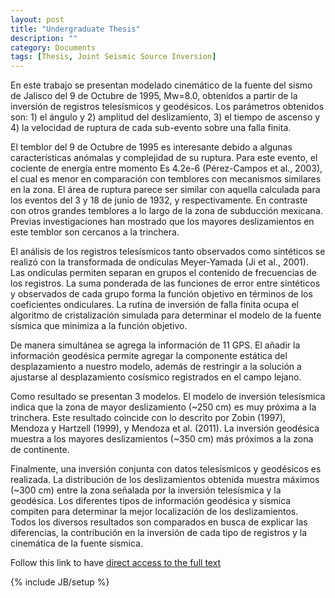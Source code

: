 ```yaml
---
layout: post
title: "Undergraduate Thesis"
description: ""
category: Documents
tags: [Thesis, Joint Seismic Source Inversion]
---
```


En este trabajo se presentan modelado cinemático de la fuente del sismo de Jalisco del 9 de Octubre de 1995, Mw=8.0, obtenidos a partir de la inversión de registros telesísmicos y geodésicos. Los parámetros obtenidos son: 1) el ángulo y 2) amplitud del deslizamiento, 3) el tiempo de ascenso y 4) la velocidad de ruptura de cada sub-evento sobre una falla finita.

El temblor del 9 de Octubre de 1995 es interesante debido a algunas características anómalas y complejidad de su ruptura. Para este evento, el cociente de energía entre momento Es 4.2e-6 (Pérez-Campos et al., 2003), el cual es menor en comparación con temblores con mecanismos similares en la zona. El área de ruptura parece ser similar con aquella calculada para los eventos del 3 y 18 de junio de 1932, y respectivamente. En contraste con otros grandes temblores a lo largo de la zona de subducción mexicana. Previas investigaciones han mostrado que los mayores deslizamientos en este temblor son cercanos a la trinchera.

El análisis de los registros telesísmicos tanto observados como sintéticos se realizó con la transformada de ondículas Meyer-Yamada (Ji et al., 2001). Las ondículas permiten separan en grupos el contenido de frecuencias de los registros. La suma ponderada de las funciones de error entre sintéticos y observados de cada grupo forma la función objetivo en términos de los coeficientes ondiculares. La rutina de inversión de falla finita ocupa el algoritmo de cristalización simulada para determinar el modelo de la fuente sísmica que minimiza a la función objetivo. 

De manera simultánea se agrega la información de 11 GPS. El añadir la información geodésica permite agregar la componente estática del desplazamiento a nuestro modelo, además de restringir a la solución a ajustarse al desplazamiento
cosísmico registrados en el campo lejano.

Como resultado se presentan 3 modelos. El modelo de inversión telesísmica indica que la zona de mayor deslizamiento (~250 cm) es muy próxima a la trinchera. Este resultado coincide con lo descrito por Zobin (1997), Mendoza y Hartzell (1999), y Mendoza et al. (2011).
La inversión geodésica muestra a los mayores deslizamientos (~350 cm) más próximos a la zona de continente.

Finalmente, una inversión conjunta con datos telesísmicos y geodésicos es realizada. La distribución de los deslizamientos obtenida muestra máximos (~300 cm) entre la zona señalada por la inversión telesísmica y la geodésica. Los diferentes tipos de información geodésica y sísmica compiten para determinar la mejor localización de los deslizamientos. Todos los diversos resultados son comparados en busca de explicar las diferencias, la contribución en la inversión de cada tipo de registros y la cinemática de la fuente sísmica.

Follow this link to have [direct access to the full text](http://132.248.9.195/ptd2013/abril/305148315/Index.html)

{% include JB/setup %}

